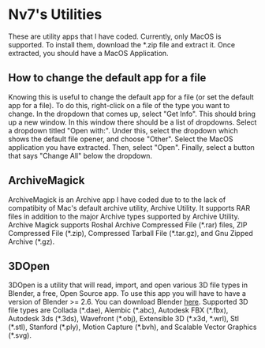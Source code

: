 # Nv7's Utilities
These are utility apps that I have coded. Currently, only MacOS is supported. To install them, download the *.zip file and extract it. Once extracted, you should have a MacOS Application. 

## How to change the default app for a file
Knowing this is useful to change the default app for a file (or set the default app for a file). To do this, right-click on a file of the type you want to change. In the dropdown that comes up, select "Get Info". This should bring up a new window. In this window there should be a list of dropdowns. Select a dropdown titled "Open with:". Under this, select the dropdown which shows the default file opener, and choose "Other". Select the MacOS application you have extracted. Then, select "Open". Finally, select a button that says "Change All" below the dropdown.

## ArchiveMagick
ArchiveMagick is an Archive app I have coded due to to the lack of compatibity of Mac's default archive utility, Archive Utility. It supports RAR files in addition to the major Archive types supported by Archive Utility. Archive Magick supports Roshal Archive Compressed File (\*.rar) files, ZIP Compressed File (\*.zip), Compressed Tarball File (\*.tar.gz), and Gnu Zipped Archive (\*.gz).

## 3DOpen
3DOpen is a utility that will read, import, and open various 3D file types in Blender, a free, Open Source app. To use this app you will have to have a version of Blender >= 2.6. You can download Blender [here](https://www.blender.org/download/). Supported 3D file types are Collada (\*.dae), Alembic (\*.abc), Autodesk FBX (\*.fbx), Autodesk 3ds (\*.3ds), Wavefront (\*.obj), Extensible 3D (\*.x3d, \*.wrl), Stl (\*.stl), Stanford (\*.ply), Motion Capture (\*.bvh), and Scalable Vector Graphics (\*.svg).
